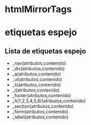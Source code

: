 # htmlMirrorTags


<h1>etiquetas espejo</h1>

<h2>Lista de etiquetas espejo</h2>

<ul>
    <li>_nav(atributos,contenido)</li>
    <li>_div(atributos,contenido)</li>
    <li>_a(atributos,contenido)</li>
    <li>_ul(atributos,contenido)</li>
    <li>_li(atributos,contenido)</li>
    <li>_i(atributos,contenido)</li>
    <li>_footer(atributos,contenido)</li>
    <li>_h(1,2,3,4,5,6)(atributos,contenido)</li>
    <li>_section(atributos,contenido)</li>
    <li>_form(atributos,contenido)</li>
    <li>_label(atributos,contenido)</li>
</ul>